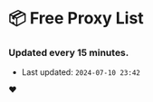 # :package: Free Proxy List
### Updated every 15 minutes.

- Last updated: `2024-07-10 23:42`

:heart:
